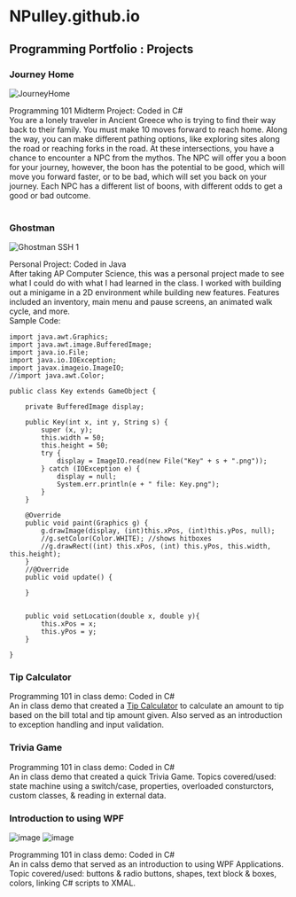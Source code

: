 # NPulley.github.io
## Programming Portfolio : Projects

### Journey Home
![JourneyHome](https://github.com/NPulley33/NPulley.github.io/assets/149650114/b5f6e416-5f54-4508-b2ce-c4d5ae232967)

Programming 101 Midterm Project: Coded in C# <br>
You are a lonely traveler in Ancient Greece who is trying to find their way back to their family. You must make 10 moves forward to reach home. Along the way, you can make different pathing options, like exploring sites along the road or reaching forks in the road. At these intersections, you have a chance to encounter a NPC from the mythos. The NPC will offer you a boon for your journey, however, the boon has the potential to be good, which will move you forward faster, or to be bad, which will set you back on your journey. Each NPC has a different list of boons, with different odds to get a good or bad outcome.  
<br>

### Ghostman
![Ghostman SSH 1](https://github.com/NPulley33/NPulley.github.io/assets/149650114/d2856d04-c603-46e2-a904-e1016c06ebcc)

Personal Project: Coded in Java <br>
After taking AP Computer Science, this was a personal project made to see what I could do with what I had learned in the class. I worked with building out a minigame in a 2D environment while building new features. Features included an inventory, main menu and pause screens, an animated walk cycle, and more. <br>
Sample Code: <br>
```
import java.awt.Graphics;
import java.awt.image.BufferedImage;
import java.io.File;
import java.io.IOException;
import javax.imageio.ImageIO;
//import java.awt.Color;

public class Key extends GameObject {

    private BufferedImage display;
    
    public Key(int x, int y, String s) {
        super (x, y);
        this.width = 50;
        this.height = 50;
        try {
            display = ImageIO.read(new File("Key" + s + ".png"));
        } catch (IOException e) {
            display = null;
            System.err.println(e + " file: Key.png");
        }
    }

    @Override
    public void paint(Graphics g) {
        g.drawImage(display, (int)this.xPos, (int)this.yPos, null);
        //g.setColor(Color.WHITE); //shows hitboxes
        //g.drawRect((int) this.xPos, (int) this.yPos, this.width, this.height);
    }
    //@Override
    public void update() {

    }
    

    public void setLocation(double x, double y){
        this.xPos = x;
        this.yPos = y;
    }

}
```

### Tip Calculator 
Programming 101 in class demo: Coded in C# <br>
An in class demo that created a [Tip Calculator](https://gist.github.com/NPulley33/797af3cb004f54763b08b259bef83bec) to calculate an amount to tip based on the bill total and tip amount given. Also served as an introduction to exception handling and input validation. 

### Trivia Game
Programming 101 in class demo: Coded in C# <br>
An in class demo that created a quick Trivia Game. Topics covered/used: state machine using a switch/case, properties, overloaded consturctors, custom classes, & reading in external data.

### Introduction to using WPF
![image](https://github.com/NPulley33/NPulley33.github.io/assets/149650114/54d19ada-f709-453e-9912-58ea1aa9676b)
![image](https://github.com/NPulley33/NPulley33.github.io/assets/149650114/bf6fa8d7-73fb-48d9-882e-b4d525f970ed) <br>

Programming 101 in class demo: Coded in C# <br>
An in calss demo that served as an introduction to using WPF Applications. Topic covered/used: buttons & radio buttons, shapes, text block & boxes, colors, linking C# scripts to XMAL. 





